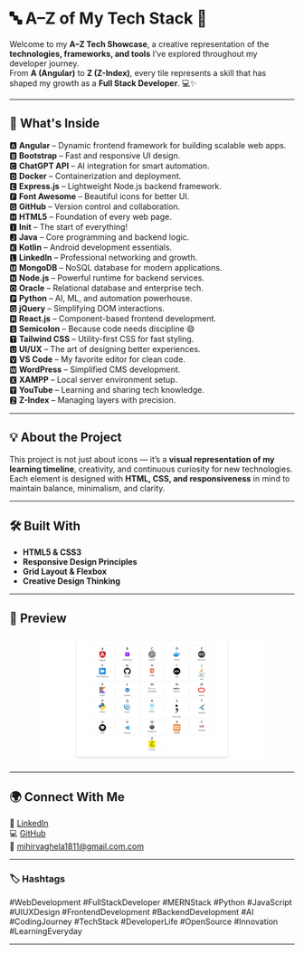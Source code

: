 # 🔤 A–Z of My Tech Stack 🚀  

Welcome to my **A–Z Tech Showcase**, a creative representation of the **technologies, frameworks, and tools** I’ve explored throughout my developer journey.  
From **A (Angular)** to **Z (Z-Index)**, every tile represents a skill that has shaped my growth as a **Full Stack Developer**. 💻✨  

---

## 🧩 What's Inside  
🅰️ **Angular** – Dynamic frontend framework for building scalable web apps.  
🅱️ **Bootstrap** – Fast and responsive UI design.  
🅲️ **ChatGPT API** – AI integration for smart automation.  
🅳 **Docker** – Containerization and deployment.  
🅴 **Express.js** – Lightweight Node.js backend framework.  
🅵 **Font Awesome** – Beautiful icons for better UI.  
🅶 **GitHub** – Version control and collaboration.  
🅷 **HTML5** – Foundation of every web page.  
🅸 **Init** – The start of everything!  
🅹 **Java** – Core programming and backend logic.  
🅺 **Kotlin** – Android development essentials.  
🅻 **LinkedIn** – Professional networking and growth.  
🅼 **MongoDB** – NoSQL database for modern applications.  
🅽 **Node.js** – Powerful runtime for backend services.  
🅾️ **Oracle** – Relational database and enterprise tech.  
🅿️ **Python** – AI, ML, and automation powerhouse.  
🆀 **jQuery** – Simplifying DOM interactions.  
🆁 **React.js** – Component-based frontend development.  
🆂 **Semicolon** – Because code needs discipline 😄  
🆃 **Tailwind CSS** – Utility-first CSS for fast styling.  
🆄 **UI/UX** – The art of designing better experiences.  
🆅 **VS Code** – My favorite editor for clean code.  
🆆 **WordPress** – Simplified CMS development.  
🆇 **XAMPP** – Local server environment setup.  
🆈 **YouTube** – Learning and sharing tech knowledge.  
🆉 **Z-Index** – Managing layers with precision.  

---

## 💡 About the Project  
This project is not just about icons — it’s a **visual representation of my learning timeline**, creativity, and continuous curiosity for new technologies.  
Each element is designed with **HTML, CSS, and responsiveness** in mind to maintain balance, minimalism, and clarity.  

---

## 🛠️ Built With  
- **HTML5 & CSS3**  
- **Responsive Design Principles**  
- **Grid Layout & Flexbox**  
- **Creative Design Thinking**  

---

## 📸 Preview  
<p align="center">
  <img src="./images/ABCD.png" alt="A–Z Tech Stack" width="80%">
</p>


---

## 🌍 Connect With Me  
🔗 [LinkedIn](https://www.linkedin.com/in/mihir-vaghela-6a24a8242/)  
💻 [GitHub](https://github.com/mihir183)  
📧 mihirvaghela1811@gmail.com.com  

--- 

### 🏷️ Hashtags  
#WebDevelopment #FullStackDeveloper #MERNStack #Python #JavaScript #UIUXDesign #FrontendDevelopment #BackendDevelopment #AI #CodingJourney #TechStack #DeveloperLife #OpenSource #Innovation #LearningEveryday  

---
